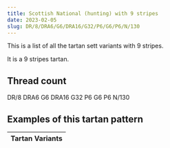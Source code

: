 ```yaml
---
title: Scottish National (hunting) with 9 stripes
date: 2023-02-05
slug: DR/8/DRA6/G6/DRA16/G32/P6/G6/P6/N/130
---
```

This is a list of all the tartan sett variants with 9 stripes.

It is a 9 stripes tartan.


## Thread count
DR/8 DRA6 G6 DRA16 G32 P6 G6 P6 N/130

## Examples of this tartan pattern

| Tartan Variants |
|---------------|
